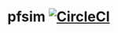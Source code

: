 # pfsim [![CircleCI](https://circleci.com/gh/shimojo-lab/pfsim.svg?style=svg)](https://circleci.com/gh/shimojo-lab/pfsim)

